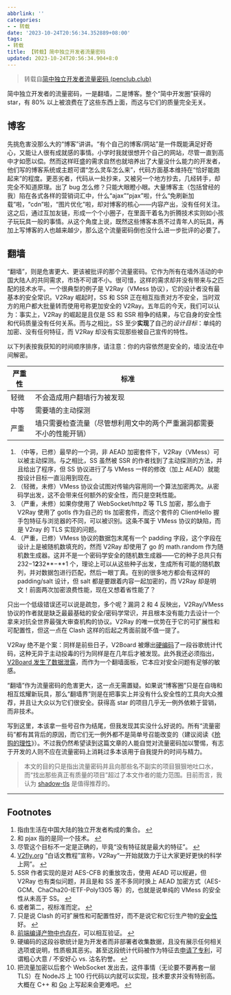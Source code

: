 ```yaml
---
abbrlink: ''
categories:
- - 转载
date: '2023-10-24T20:56:34.352889+08:00'
tags:
- 转载
title: 【转载】简中独立开发者流量密码
updated: 2023-10-24T20:56:34.904+8:0
---
```

> 转载自[简中独立开发者流量密码 (penclub.club)](https://stblog.penclub.club/posts/ChineseOpenSourceWay/)

简中独立开发者的流量密码，一是翻墙，二是博客。整个“简中开发圈”获得的 star，有 80% 以上被浪费在了这些东西上面，而这与它们的质量完全无关。

## 博客

先挑危害没那么大的“博客”讲讲。“有个自己的博客/网站”是一件既能满足好奇心，又能让人很有成就感的事情。小学时我就很想开个自己的网站，尽管一直到高中才如愿以偿。然而这样旺盛的需求自然也就培养出了大量没什么能力的开发者，他们写的博客系统或主题可谓“怎么灵车怎么来”，代码方面基本维持在“恰好能跑起来”的程度。更恶劣者，代码从一处抄来，又被另一个地方抄去，几经转手，却完全不知道原理。出了 bug 怎么修？只能大眼瞪小眼。大量博客主（包括曾经的我）陷在各式各样的营销词汇中，什么“ajax”“pjax”啦，什么“免刷新加载”啦，“cdn”啦，“图片优化”啦，却对博客的核心——内容产出，没有任何关注。这之后，通过互加友链，形成一个个小圈子，在里面干着名为折腾技术实则如小孩子玩玩具一般的事情。从这个角度上说，既然这些博客本质不过青年人的玩具，再加上写博客的人也越来越少，那么这个流量密码倒也没什么进一步批评的必要了。

## 翻墙

“翻墙”，则是危害更大、更该被批评的那个流量密码。它作为所有在墙外活动的中国大陆人的共同需求，市场不可谓不小。很可惜，这样的需求却并没有带来与之匹配的技术水平。一个很典型的例子是 V2Ray（VMess 协议），它的设计者没有最基本的安全常识。V2Ray 崛起时，SS 和 SSR 正在相互指责对方不安全，当时双方的用户都大批量转而使用号称更加安全的 V2Ray。五年后的今天，我们可以认为：事实上，V2Ray 的崛起是且仅是 SS 和 SSR 相争的结果，与它自身的安全性和代码质量没有任何关系。而与之相比，SS 至少**实现**了自己的*设计目标*：单纯的加密、没有任何特征，而 V2Ray 却没有实现那些被自己宣传的特性。

以下列表按我获知的时间顺序排序，请注意：你的内容依然是安全的，墙没法在中间解密。


| 严重性 | 标准                                                                 |
| ------ | -------------------------------------------------------------------- |
| 轻微   | 不会造成用户翻墙行为被发现                                           |
| 中等   | 需要墙的主动探测                                                     |
| 严重   | 墙只需要检查流量（尽管想利用文中的两个严重漏洞都需要不小的性能开销） |

1. （中等，已修）最早的一个洞，非 AEAD 加密套件下，V2Ray（VMess）可以被主动探测。与之相比，SS 虽然被 SSR 的作者找到了主动探测的方法，并且给出了程序，但 SS 协议进行了与 VMess 一样的修改（加上 AEAD）就能按设计目标一直沿用到现在。
2. （轻微，未修）VMess 协议会试图对传输内容用同一个算法加密两次。从密码学出发，这不会带来任何额外的安全性，而只是空耗性能。
3. （严重，未修）如果你使用了 WebSocket/http2 等 TLS 加密，那么由于 V2Ray 使用了 gotls 作为自己的 tls 加密套件，而这个套件的 ClientHello 握手包特征与浏览器的不同，可以被识别。这条不属于 VMess 协议的缺陷，而是 V2ray 的 TLS 实现的问题。
4. （严重，已修）VMess 协议的数据包末尾有一个 padding 字段，这个字段在设计上是被随机数填充的，然而 V2Ray 却使用了 go 的 math.random 作为随机数生成器。这并不是一个密码学安全的随机数生成器——它的种子总共只有 232−1**2**32**−**1 个，理论上可以从这些种子出发，生成所有可能的随机数列，并对数据包进行匹配，然后一眼丁真。在别的很多地方都会有这样的 padding/salt 设计，但 salt 都是要跟着内容一起加密的，而 V2Ray 却是明文！前面两次加密浪费性能，现在又想着省性能了？

只出一个低级错误还可以说是疏忽，多个呢？漏洞 2 和 4 反映出，V2Ray/VMess 协议的作者就是缺乏最最基础的安全/密码学常识，并且根本没有能力去设计一个拿来对抗全世界最强大审查机构的协议。V2Ray 的唯一优势在于它的可扩展性和可配置性，但这一点在 Clash 这样的后起之秀面前就不值一提了。

V2Ray 绝不是个案：同样是前些日子，V2Board 被爆出[硬编码](https://github.com/v2board/v2board/blob/08653fb2cd0a823f6c56999019917b7de071e2da/resources/views/admin.blade.php#L45)了一段谷歌统计代码，这种无异于主动投毒的行为同样是在几年后才被发现。此外我还必须指出，[V2Board 发生了数据泄露](https://t.me/XueXiNmsland/48290)，而作为一个翻墙面板，它本应对安全问题有足够的敏感。

“翻墙”作为流量密码的危害更大，这一点无需置疑。如果说“博客圈”只是在自嗨和相互炫耀新玩具，那么“翻墙界”则是在把事实上并没有什么安全性的工具向大众推荐，并且让大众以为它们很安全。获得高 star 的项目几乎无一例外依赖于营销，而非技术。

写到这里，本该拿一些号召作为结尾，但我发现其实没什么好说的。所有“流量密码”都有其背后的原因，而它们无一例外都不是简单号召能改变的（建议阅读《[抢购的理性](https://stblog.penclub.club/posts/panicPurchasing/)》）。不过我仍然希望读到这篇文章的人能自觉对流量密码加以警惕，有志于开发的人则不应在流量密码上消耗过多本该用于自我提升的时间与精力。

> 本文的目的只是指出流量密码并且向那些名不副实的项目狠狠地吐口水，而“找出那些真正有质量的项目”超过了本文作者的能力范围。目前而言，我认为 [shadow-tls](https://github.com/ihciah/shadow-tls) 是值得推荐的。

---

## Footnotes

1. 指由生活在中国大陆的独立开发者构成的集合。 [↩](https://stblog.penclub.club/posts/ChineseOpenSourceWay/#user-content-fnref-1)
2. 和 pjax 指的是同一个技术。 [↩](https://stblog.penclub.club/posts/ChineseOpenSourceWay/#user-content-fnref-2)
3. 尽管这个目标不一定是正确的，毕竟“没有特征就是最大的特征”。 [↩](https://stblog.penclub.club/posts/ChineseOpenSourceWay/#user-content-fnref-3)
4. [V2fly.org](https://guide.v2fly.org/#%E5%B8%B8%E8%A7%81%E9%97%AE%E9%A2%98-q-a) “白话文教程”宣称，V2Ray“一开始就致力于让大家更好更快的科学上网”。 [↩](https://stblog.penclub.club/posts/ChineseOpenSourceWay/#user-content-fnref-4)
5. SSR 作者实现的是对 AES-CFB 的重放攻击，使用 AEAD 可以规避，但 V2Ray 也有类似问题，并且是和 SS 差不多同时换上 AEAD 加密方式（AES-GCM、ChaCha20-IETF-Poly1305 等）的，也就是说单纯的 VMess 的安全性从未高于 SS。 [↩](https://stblog.penclub.club/posts/ChineseOpenSourceWay/#user-content-fnref-5)
6. 或者第二，视标准而定。 [↩](https://stblog.penclub.club/posts/ChineseOpenSourceWay/#user-content-fnref-6)
7. 只是说 Clash 的可扩展性和可配置性好，而不是说它和它衍生产物的[安全性](https://t.me/XueXiNmsland/49983)好。 [↩](https://stblog.penclub.club/posts/ChineseOpenSourceWay/#user-content-fnref-7)
8. [前端编译产物中也存在](https://github.com/v2board/v2board-admin/blob/50b6058bf67fa9cea13f8a6cb9d0cd8d3c30a42b/index.html#L9)，可以相互验证。 [↩](https://stblog.penclub.club/posts/ChineseOpenSourceWay/#user-content-fnref-8)
9. 硬编码的这段谷歌统计是为开发者而非部署者收集数据，且没有展示任何相关选项或说明，性质极其恶劣。甚至这段统计代码被作为特征去[申请了专利](https://patents.google.com/patent/CN113505323A/zh)，可谓粗心大意 / 不安好心 vs. 沽名钓誉。 [↩](https://stblog.penclub.club/posts/ChineseOpenSourceWay/#user-content-fnref-9)
10. 把流量加密以后套个 WebSocket 发出去，这件事情（无论要不要再套一层 TLS）在 NodeJS 上 100 行代码以内就可以实现，技术要求并没有特别高。大概在 C++ 和 [Go](https://github.com/v2fly/v2ray-core) 上写起来会更难吧。 [↩](https://stblog.penclub.club/posts/ChineseOpenSourceWay/#user-content-fnref-10)
